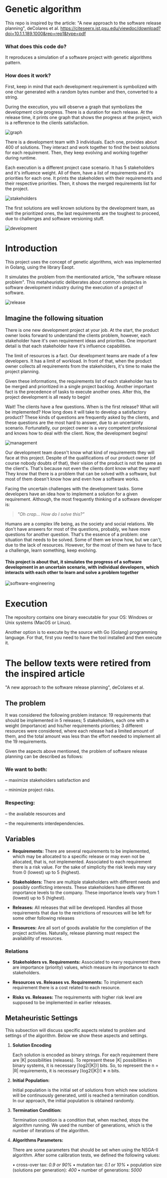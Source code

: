 # Genetic algorithm

This repo is inspired by the article:
"A new approach to the software release planning", deColares et al.
https://citeseerx.ist.psu.edu/viewdoc/download?doi=10.1.1.189.1000&rep=rep1&type=pdf

### What does this code do?

It reproduces a simulation of a software project with genetic algorithms pattern.

### How does it work?

First, keep in mind that each development requirement is symbolized with one char generated with a random bytes number and then, converted to a string.

During the execution, you will observe a graph that symbolizes the development cicle progress. There is a duration for each release. At the release time, it prints one graph that shows the progress at the project, wich is a refference to the clients satisfaction.

![graph](images/graph.png)

There is a development team with 3 individuals. Each one, provides about 400 of solutions. They interact and work together to find the best solutions for each requirement. Then, they keep evolving and working together during runtime.

Each execution is a different project case scenario. It has 5 stakeholders and it's influence weight. All of them, have a list of requirements and it's priorities for each one. It prints the stakeholders with their requirements and their respective priorities. Then, it shows the merged requirements list for the project.

![stakeholders](images/stk.png)

The first solutions are well known solutions by the development team, as well the prioritized ones, the last requirements are the toughest to proceed, due to challenges and software versioning stuff.

![development](images/dev.png)

# Introduction

This project uses the concept of genetic algorithms, wich was implemented in Golang, using the library Eaopt.

It simulates the problem from the mentionated article, "the software release problem". This metaheuristic deliberates about common obstacles in software development industry during the execution of a project of software.

![release](images/release.png)

## Imagine the following situation

There is one new development project at your job. At the start, the product owner looks forward to understand the clients problem, however, each stakeholder have it's own requirement ideas and priorities. One important detail is that each stakeholder have it's influence capabilities.

The limit of resources is a fact. Our development teams are made of a few developers. It has a limit of workload. In front of that, when the product owner collects all requirements from the stakeholders, it's time to make the project planning.

Given these informations, the requirements list of each stakeholder has to be merged and prioritized in a single project backlog. Another important fact is the precedence of tasks to execute another ones. After this, the project development is all ready to begin!

Wait! The clients have a few questions. When is the first release? What will be implemented? How long does it will take to develop a satisfactory product? These kinds of questions are frequently asked by the clients, and these questions are the most hard to answer, due to an uncertainty scenario. Fortunatelly, our project owner is a very competent professional and knows how to deal with the client. Now, the development begins!

![management](images/management.png)

Our development team doesn't know what kind of requirements they will face at this project. Despite of the qualifications of our product owner (of course nobody doubts of that), their vision of the product is not the same as the client's. That's because not even the clients dont know what they want! They know that there is a problem that can be solved with a software, but most of them doesn't know how and even how a software works.

Facing the uncertain challenges with the development tasks. Some developers have an idea how to implement a solution for a given requirement. Although, the most frequently thinking of a software developer is:

> _"Oh crap... How do I solve this?"_

Humans are a complex life being, as the society and social relations. We don't have answers for most of the questions, probably, we have more questions for another question. That's the essence of a problem: one situation that needs to be solved. Some of them we know how, but we can't, due to the lack of resources. However, for the most of them we have to face a challenge, learn something, keep evolving.

#### This project is about that, it simulates the progress of a software development in an uncertain scenario, with individual developers, which interacts with each other to learn and solve a problem together

![software-engineering](images/softeng.png)

# Execution

The repository contains one binary executable for your OS: Windows or Unix systems (MacOS or Linux).

Another option is to execute by the source with Go (Golang) programming language. For that, first you need to have the tool installed and then execute it.

# The bellow texts were retired from the inspired article

"A new approach to the software release planning", deColares et al.

## The problem

It was considered the following problem instance: 19 requirements that should be implemented in 5 releases; 5 stakeholders, each one with a weight (importance) and his/her requirements priorities; 3 different resources were considered, where each release had a limited amount of them, and the total amount was less than the effort needed to implement all the 19 requirements.

Given the aspects above mentioned, the problem of software release planning can be described as follows:

### We want to both:

– maximize stakeholders satisfaction and

– minimize project risks.

### Respecting:

– the available resources and

– the requirements interdependencies.

## Variables

- **Requirements:** There are several requirements to be implemented, which may be allocated to a specific release or may even not be allocated, that is, not implemented. Associated to each requirement there is a risk value. For the sake of simplicity the risk levels may vary from 0 (lowest) up to 5 (highest).

- **Stakeholders:** There are multiple stakeholders with different needs and possibly conflicting interests. These stakeholders have different importance levels to the company. These importance levels vary from 1 (lowest) up to 5 (highest).

- **Releases:** All releases that will be developed. Handles all those requirements that due to the restrictions of resources will be left for some other following releases

- **Resources:** Are all sort of goods available for the completion of the project activities. Naturally, release planning must respect the availability of resources.

### Relations

- **Stakeholders vs. Requirements:** Associated to every requirement there are importance (priority) values, which measure its importance to each stakeholders.

- **Resources vs. Releases vs. Requirements:** To implement each requirement there is a cost related to each resource.

- **Risks vs. Releases:** The requirements with higher risk level are supposed to be implemented in earlier releases.

## Metaheuristic Settings

This subsection will discuss specific aspects related to problem and settings of the algorithm. Below we show these aspects and settings.

1. **Solution Encoding**

   Each solution is encoded as binary strings. For each requirement there are |K| possibilities (releases). To represent these |K| possibilities in binary systems, it is necessary ⌈log2(|K|)⌉ bits. So, to represent the n = |R| requirements, it is necessary ⌈log2(|K|)⌉ ∗ n bits.

2. **Initial Population:**

   Initial population is the initial set of solutions from which new solutions will be continuously generated, until is reached a termination condition. In our approach, the initial population is obtained randomly.

3. **Termination Condition:**

   Termination condition is a condition that, when reached, stops the algorithm running. We used the number of generations, which is the number of iterations of the algorithm.

4. **Algorithms Parameters:**

   There are some parameters that should be set when using the NSGA-II algorithm. After some calibration tests, we defined the following values:

   • cross-over tax: _0.9 or 90%_
   • mutation tax: _0.1 or 10%_
   • population size (solutions per generation): _400_
   • number of generations: _5000_
